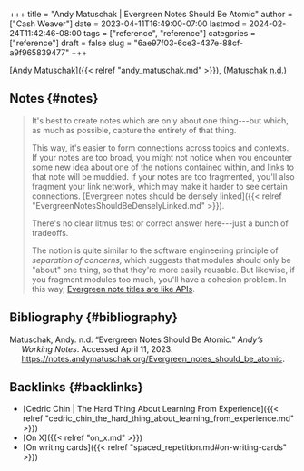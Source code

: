 +++
title = "Andy Matuschak | Evergreen Notes Should Be Atomic"
author = ["Cash Weaver"]
date = 2023-04-11T16:49:00-07:00
lastmod = 2024-02-24T11:42:46-08:00
tags = ["reference", "reference"]
categories = ["reference"]
draft = false
slug = "6ae97f03-6ce3-437e-88cf-a9f965839477"
+++

[Andy Matuschak]({{< relref "andy_matuschak.md" >}}), (<a href="#citeproc_bib_item_1">Matuschak n.d.</a>)


## Notes {#notes}

> It's best to create notes which are only about one thing---but which, as much as possible, capture the entirety of that thing.
>
> This way, it's easier to form connections across topics and contexts. If your notes are too broad, you might not notice when you encounter some new idea about one of the notions contained within, and links to that note will be muddied. If your notes are too fragmented, you'll also fragment your link network, which may make it harder to see certain connections. [Evergreen notes should be densely linked]({{< relref "EvergreenNotesShouldBeDenselyLinked.md" >}}).
>
> There's no clear litmus test or correct answer here---just a bunch of tradeoffs.
>
> The notion is quite similar to the software engineering principle of _separation of concerns,_ which suggests that modules should only be "about" one thing, so that they're more easily reusable. But likewise, if you fragment modules too much, you'll have a cohesion problem. In this way, [Evergreen note titles are like APIs](https://notes.andymatuschak.org/z3XP5GRmd9z1D2qCE7pxUvbeSVeQuMiqz9x1C).


## Bibliography {#bibliography}

<style>.csl-entry{text-indent: -1.5em; margin-left: 1.5em;}</style><div class="csl-bib-body">
  <div class="csl-entry"><a id="citeproc_bib_item_1"></a>Matuschak, Andy. n.d. “Evergreen Notes Should Be Atomic.” <i>Andy’s Working Notes</i>. Accessed April 11, 2023. <a href="https://notes.andymatuschak.org/Evergreen_notes_should_be_atomic">https://notes.andymatuschak.org/Evergreen_notes_should_be_atomic</a>.</div>
</div>


## Backlinks {#backlinks}

-   [Cedric Chin | The Hard Thing About Learning From Experience]({{< relref "cedric_chin_the_hard_thing_about_learning_from_experience.md" >}})
-   [On X]({{< relref "on_x.md" >}})
-   [On writing cards]({{< relref "spaced_repetition.md#on-writing-cards" >}})
